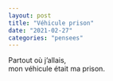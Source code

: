```yaml
---
layout: post
title: "Véhicule prison"
date: "2021-02-27"
categories: "pensees"
---
```


Partout où j’allais,  
mon véhicule était ma prison.  
